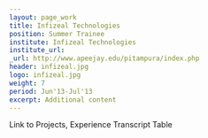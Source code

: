```yaml
---
layout: page_work
title: Infizeal Technologies
position: Summer Trainee
institute: Infizeal Technologies
institute_url: 
_url: http://www.apeejay.edu/pitampura/index.php
header: infizeal.jpg
logo: infizeal.jpg
weight: 7
period: Jun'13-Jul'13
excerpt: Additional content
---
```

Link to Projects, Experience
Transcript Table